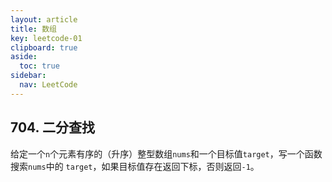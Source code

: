 ```yaml
---
layout: article
title: 数组
key: leetcode-01
clipboard: true
aside:
  toc: true
sidebar:
  nav: LeetCode
---
```


## 704. 二分查找

给定一个`n`个元素有序的（升序）整型数组`nums`和一个目标值`target`，写一个函数搜索`nums`中的 `target`，如果目标值存在返回下标，否则返回`-1`。
